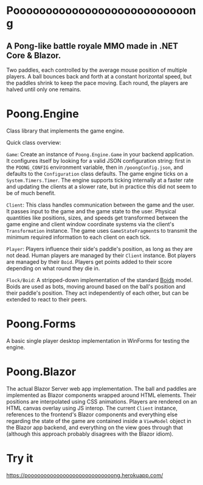# Pooooooooooooooooooooooooooong
## A Pong-like battle royale MMO made in .NET Core & Blazor.
Two paddles, each controlled by the average mouse position of multiple players. A ball bounces back and forth at a constant horizontal speed, but the paddles shrink to keep the pace moving. Each round, the players are halved until only one remains.
# Poong.Engine
Class library that implements the game engine.

Quick class overview:

`Game`: Create an instance of `Poong.Engine.Game` in your backend application. It configures itself by looking for a valid JSON configuration string: first in the `POONG_CONFIG` environment variable, then in `/poongConfig.json`, and defaults to the `Configuration` class defaults. The game engine ticks on a `System.Timers.Timer`. The engine supports ticking internally at a faster rate and updating the clients at a slower rate, but in practice this did not seem to be of much benefit.

`Client`: This class handles communication between the game and the user. It passes input to the game and the game state to the user. Physical quantities like positions, sizes, and speeds get transformed between the game engine and client window coordinate systems via the client's `Transformation` instance. The game uses `GameStateFragment`s to transmit the minimum required information to each client on each tick.

`Player`: Players influence their side's paddle's position, as long as they are not dead. Human players are managed by their `Client` instance. Bot players are managed by their `Boid`. Players get points added to their score depending on what round they die in.

`Flock/Boid`: A stripped-down implementation of the standard [Boids](https://en.wikipedia.org/wiki/Boids) model. Boids are used as bots, moving around based on the ball's position and their paddle's position. They act independently of each other, but can be extended to react to their peers.
# Poong.Forms
A basic single player desktop implementation in WinForms for testing the engine.
# Poong.Blazor
The actual Blazor Server web app implementation. The ball and paddles are implemented as Blazor components wrapped around HTML elements. Their positions are interpolated using CSS animations. Players are rendered on an HTML canvas overlay using JS interop. The current `Client` instance, references to the frontend's Blazor components and everything else regarding the state of the game are contained inside a `ViewModel` object in the Blazor app backend, and everything on the view goes through that (although this approach probably disagrees with the Blazor idiom).
# Try it
https://pooooooooooooooooooooooooooong.herokuapp.com/